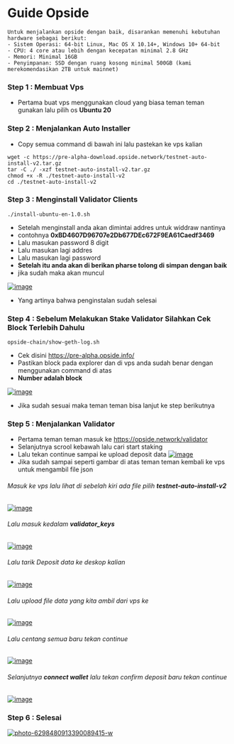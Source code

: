# Guide Opside 

```
Untuk menjalankan opside dengan baik, disarankan memenuhi kebutuhan hardware sebagai berikut:
- Sistem Operasi: 64-bit Linux, Mac OS X 10.14+, Windows 10+ 64-bit
- CPU: 4 core atau lebih dengan kecepatan minimal 2.8 GHz
- Memori: Minimal 16GB
- Penyimpanan: SSD dengan ruang kosong minimal 500GB (kami merekomendasikan 2TB untuk mainnet)
```

### Step 1 : Membuat Vps 
- Pertama buat vps menggunakan cloud yang biasa teman teman gunakan lalu pilih os **Ubuntu 20**

### Step 2 : Menjalankan Auto Installer 
- Copy semua command di bawah ini lalu pastekan ke vps kalian
```
wget -c https://pre-alpha-download.opside.network/testnet-auto-install-v2.tar.gz 
tar -C ./ -xzf testnet-auto-install-v2.tar.gz
chmod +x -R ./testnet-auto-install-v2
cd ./testnet-auto-install-v2 
```

### Step 3 : Menginstall Validator Clients
```
./install-ubuntu-en-1.0.sh
```
- Setelah menginstall anda akan dimintai addres untuk widdraw nantinya
- contohnya **0xBD4607D96707e2Db677DEc672F9EA61Caedf3469**
- Lalu masukan password 8 digit
- Lalu masukan lagi addres 
- Lalu masukan lagi password
- **Setelah itu anda akan di berikan pharse tolong di simpan dengan baik**
- jika sudah maka akan muncul

  
<a href="https://ibb.co/BzKJTjy"><img src="https://i.ibb.co/w0rqpCS/image.png" alt="image" border="0"></a>
- Yang artinya bahwa penginstalan sudah selesai

### Step 4 : Sebelum Melakukan Stake Validator Silahkan Cek Block Terlebih Dahulu
```
opside-chain/show-geth-log.sh
```
- Cek disini https://pre-alpha.opside.info/
- Pastikan block pada explorer dan di vps anda sudah benar dengan menggunakan command di atas
-  **Number adalah block**

  
<a href="https://imgbb.com/"><img src="https://i.ibb.co/q0p2Fdw/image.png" alt="image" border="0"></a>


- Jika sudah sesuai maka teman teman bisa lanjut ke step berikutnya

### Step 5 : Menjalankan Validator
- Pertama teman teman masuk ke https://opside.network/validator
- Selanjutnya scrool kebawah lalu cari start staking
- Lalu tekan continue sampai ke upload deposit data
<a href="https://ibb.co/R96Qqm9"><img src="https://i.ibb.co/SPmVz8P/image.png" alt="image" border="0"></a>
- Jika sudah sampai seperti gambar di atas teman teman kembali ke vps untuk mengambil file json
###### Masuk ke vps lalu lihat di sebelah kiri ada file pilih **testnet-auto-install-v2**
<a href="https://ibb.co/DCC8ntP"><img src="https://i.ibb.co/mqqX7Gr/image.png" alt="image" border="0"></a>
###### Lalu masuk kedalam **validator_keys**
<a href="https://imgbb.com/"><img src="https://i.ibb.co/WcVvxvc/image.png" alt="image" border="0"></a>
###### Lalu tarik Deposit data ke deskop kalian
<a href="https://imgbb.com/"><img src="https://i.ibb.co/2NV7Nb7/image.png" alt="image" border="0"></a><br />

###### Lalu upload file data yang kita ambil dari vps ke 
<a href="https://ibb.co/Km2WFvH"><img src="https://i.ibb.co/4J8pPrx/image.png" alt="image" border="0"></a>
###### Lalu centang semua baru tekan continue
<a href="https://ibb.co/9cKT7Ry"><img src="https://i.ibb.co/WG8yLSB/image.png" alt="image" border="0"></a>
###### Selanjutnya **connect wallet** lalu tekan confirm deposit baru tekan continue
<a href="https://ibb.co/vDDwKq0"><img src="https://i.ibb.co/d77WzM8/image.png" alt="image" border="0"></a>

### Step 6 : Selesai 
<a href="https://ibb.co/TTgfYgY"><img src="https://i.ibb.co/sPVfbVb/photo-6298480913390089415-w.jpg" alt="photo-6298480913390089415-w" border="0"></a>

